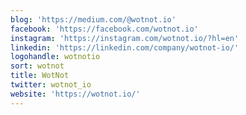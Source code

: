 ```yaml
---
blog: 'https://medium.com/@wotnot.io'
facebook: 'https://facebook.com/wotnot.io'
instagram: 'https://instagram.com/wotnot.io/?hl=en'
linkedin: 'https://linkedin.com/company/wotnot-io/'
logohandle: wotnotio
sort: wotnot
title: WotNot
twitter: wotnot_io
website: 'https://wotnot.io/'
---
```

